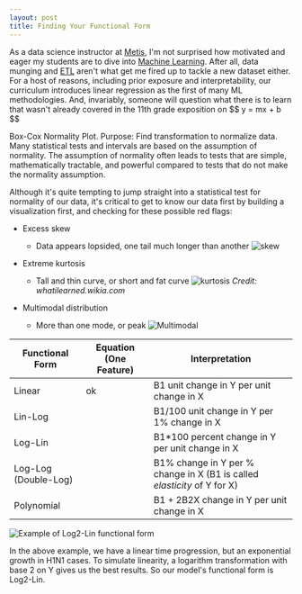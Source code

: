 ```yaml
---
layout: post
title: Finding Your Functional Form
---
```


As a data science instructor at [Metis](https://thisismetis.com), I'm not surprised how motivated and eager my students are to dive into [Machine Learning](https://en.wikipedia.org/wiki/Machine_learning). After all, data munging and [ETL](https://en.wikipedia.org/wiki/Extract,_transform,_load) aren't what get me fired up to tackle a new dataset either. For a host of reasons, including prior exposure and interpretability, our curriculum introduces linear regression as the first of many ML methodologies. And, invariably, someone will question what there is to learn that wasn't already covered in the 11th grade exposition on \$$ y = mx + b $$

Box-Cox Normality Plot. Purpose: Find transformation to normalize data. Many statistical tests and intervals are based on the assumption of normality. The assumption of normality often leads to tests that are simple, mathematically tractable, and powerful compared to tests that do not make the normality assumption.

Although it's quite tempting to jump straight into a statistical test for normality of our data, it's critical to get to know our data first by building a visualization first, and checking for these possible red flags:

- Excess skew
  - Data appears lopsided, one tail much longer than another
![skew](https://upload.wikimedia.org/wikipedia/commons/thumb/f/f8/Negative_and_positive_skew_diagrams_%28English%29.svg/446px-Negative_and_positive_skew_diagrams_%28English%29.svg.png)

- Extreme kurtosis
  - Tall and thin curve, or short and fat curve
![kurtosis](http://schaal15.blog.sbc.edu/files/2014/11/kurtosis1.jpg)
_Credit: whatilearned.wikia.com_

- Multimodal distribution
  - More than one mode, or peak
![Multimodal](https://prateekvjoshi.files.wordpress.com/2013/06/multimodal.jpg)


Functional Form | Equation (One Feature) | Interpretation
-----|-------|---------
Linear|ok|B1 unit change in Y per unit change in X
Lin-Log | | B1/100 unit change in Y per 1% change in X
Log-Lin || B1*100 percent change in Y per unit change in X
Log-Log (Double-Log)|| B1% change in Y per % change in X (B1 is called _elasticity_ of Y for X)
Polynomial || B1 + 2B2X change in Y per unit change in X


![Example of Log2-Lin functional form](https://upload.wikimedia.org/wikipedia/commons/f/f8/Influenza-2009-cases-logarithmic.png)

In the above example, we have a linear time progression, but an exponential growth in H1N1 cases. To simulate linearity, a logarithm transformation with base 2 on Y gives us the best results. So our model's functional form is Log2-Lin.
